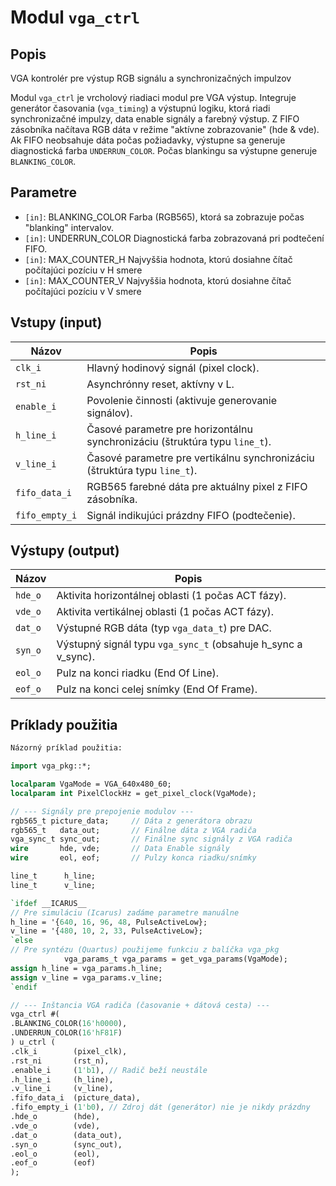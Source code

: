 # Modul `vga_ctrl`

## Popis

VGA kontrolér pre výstup RGB signálu a synchronizačných impulzov

Modul `vga_ctrl` je vrcholový riadiaci modul pre VGA výstup. Integruje generátor časovania (`vga_timing`)
a výstupnú logiku, ktorá riadi synchronizačné impulzy, data enable signály a farebný výstup.
Z FIFO zásobníka načítava RGB dáta v režime "aktívne zobrazovanie" (hde & vde). Ak FIFO neobsahuje dáta
počas požiadavky, výstupne sa generuje diagnostická farba `UNDERRUN_COLOR`.
Počas blankingu sa výstupne generuje `BLANKING_COLOR`.

## Parametre

- `[in]`: BLANKING_COLOR     Farba (RGB565), ktorá sa zobrazuje počas "blanking" intervalov.
- `[in]`: UNDERRUN_COLOR     Diagnostická farba zobrazovaná pri podtečení FIFO.
- `[in]`: MAX_COUNTER_H   Najvyššia hodnota, ktorú dosiahne čítač počítajúci pozíciu v H smere
- `[in]`: MAX_COUNTER_V   Najvyššia hodnota, ktorú dosiahne čítač počítajúci pozíciu v V smere

## Vstupy (input)

| Názov | Popis |
|-------|--------|
| `clk_i` | Hlavný hodinový signál (pixel clock). |
| `rst_ni` | Asynchrónny reset, aktívny v L. |
| `enable_i` | Povolenie činnosti (aktivuje generovanie signálov). |
| `h_line_i` | Časové parametre pre horizontálnu synchronizáciu (štruktúra typu `line_t`). |
| `v_line_i` | Časové parametre pre vertikálnu synchronizáciu (štruktúra typu `line_t`). |
| `fifo_data_i` | RGB565 farebné dáta pre aktuálny pixel z FIFO zásobníka. |
| `fifo_empty_i` | Signál indikujúci prázdny FIFO (podtečenie). |

## Výstupy (output)

| Názov | Popis |
|-------|--------|
| `hde_o` | Aktivita horizontálnej oblasti (1 počas ACT fázy). |
| `vde_o` | Aktivita vertikálnej oblasti (1 počas ACT fázy). |
| `dat_o` | Výstupné RGB dáta (typ `vga_data_t`) pre DAC. |
| `syn_o` | Výstupný signál typu `vga_sync_t` (obsahuje h_sync a v_sync). |
| `eol_o` | Pulz na konci riadku (End Of Line). |
| `eof_o` | Pulz na konci celej snímky (End Of Frame). |

## Príklady použitia

```systemverilog
Názorný príklad použitia:

import vga_pkg::*;

localparam VgaMode = VGA_640x480_60;
localparam int PixelClockHz = get_pixel_clock(VgaMode);

// --- Signály pre prepojenie modulov ---
rgb565_t picture_data;     // Dáta z generátora obrazu
rgb565_t   data_out;       // Finálne dáta z VGA radiča
vga_sync_t sync_out;       // Finálne sync signály z VGA radiča
wire       hde, vde;       // Data Enable signály
wire       eol, eof;       // Pulzy konca riadku/snímky

line_t      h_line;
line_t      v_line;

`ifdef __ICARUS__
// Pre simuláciu (Icarus) zadáme parametre manuálne
h_line = '{640, 16, 96, 48, PulseActiveLow};
v_line = '{480, 10, 2, 33, PulseActiveLow};
`else
// Pre syntézu (Quartus) použijeme funkciu z balíčka vga_pkg
	        vga_params_t vga_params = get_vga_params(VgaMode);
assign h_line = vga_params.h_line;
assign v_line = vga_params.v_line;
`endif

// --- Inštancia VGA radiča (časovanie + dátová cesta) ---
vga_ctrl #(
.BLANKING_COLOR(16'h0000),
.UNDERRUN_COLOR(16'hF81F)
) u_ctrl (
.clk_i        (pixel_clk),
.rst_ni       (rst_n),
.enable_i     (1'b1), // Radič beží neustále
.h_line_i     (h_line),
.v_line_i     (v_line),
.fifo_data_i  (picture_data),
.fifo_empty_i (1'b0), // Zdroj dát (generátor) nie je nikdy prázdny
.hde_o        (hde),
.vde_o        (vde),
.dat_o        (data_out),
.syn_o        (sync_out),
.eol_o        (eol),
.eof_o        (eof)
);
```

